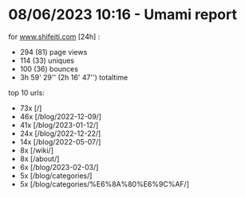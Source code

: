 # 08/06/2023 10:16 - Umami report
for www.shifeiti.com [24h] :

 - 294 (81) page views
 - 114 (33) uniques
 - 100 (36) bounces
 - 3h 59' 29'' (2h 16' 47'') totaltime


top 10 urls:
 - 73x [/]
 - 46x [/blog/2022-12-09/]
 - 41x [/blog/2023-01-12/]
 - 24x [/blog/2022-12-22/]
 - 14x [/blog/2022-05-07/]
 - 8x [/wiki/]
 - 8x [/about/]
 - 6x [/blog/2023-02-03/]
 - 5x [/blog/categories/]
 - 5x [/blog/categories/%E6%8A%80%E6%9C%AF/]


